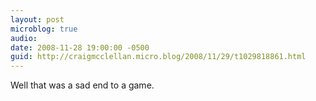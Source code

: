 ```yaml
---
layout: post
microblog: true
audio: 
date: 2008-11-28 19:00:00 -0500
guid: http://craigmcclellan.micro.blog/2008/11/29/t1029818861.html
---
```

Well that was a sad end to a game.
